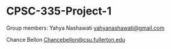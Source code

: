 # CPSC-335-Project-1

Group members:
Yahya Nashawati
yahyanashawati@gmail.com

Chance Bellon
Chancebellon@csu.fullerton.edu
